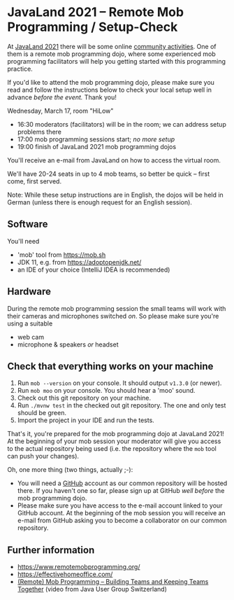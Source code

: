# JavaLand 2021 – Remote Mob Programming / Setup-Check

At [JavaLand 2021](https://www.javaland.eu/) there will be some online
[community activities](https://www.javaland.eu/de/programm/community-aktivitaeten/).
One of them is a remote mob programming dojo, where some experienced mob programming facilitators
will help you getting started with this programming practice.

If you'd like to attend the mob programming dojo, please make sure you read and follow the
instructions below to check your local setup well in advance *before the event.* Thank you!

Wednesday, March 17, room "HiLow"
- 16:30 moderators (facilitators) will be in the room; we can address setup problems there
- 17:00 mob programming sessions start; *no more setup*
- 19:00 finish of JavaLand 2021 mob programming dojos

You'll receive an e-mail from JavaLand on how to access the virtual room.

We'll have 20-24 seats in up to 4 mob teams, so better be quick – first come, first served.

Note: While these setup instructions are in English, the dojos will be held in German
(unless there is enough request for an English session).


## Software

You'll need

- 'mob' tool from https://mob.sh
- JDK 11, e.g. from https://adoptopenjdk.net/
- an IDE of your choice (IntelliJ IDEA is recommended)


## Hardware

During the remote mob programming session the small teams will work with their cameras and microphones
switched *on*. So please make sure you're using a suitable
- web cam
- microphone & speakers *or* headset


## Check that everything works on your machine

1. Run `mob --version` on your console. It should output `v1.3.0` (or newer).
2. Run `mob moo` on your console. You should hear a 'moo' sound.
3. Check out this git repository on your machine.
4. Run `./mvnw test` in the checked out git repository. The one and only test should be green.
5. Import the project in your IDE and run the tests.

That's it, you're prepared for the mob programming dojo at JavaLand 2021! At the beginning of your
mob session your moderator will give you access to the actual repository being used (i.e. the
repository where the `mob` tool can push your changes).

Oh, one more thing (two things, actually ;-):
- You will need a [GitHub](https://github.com/) account as our common repository will be hosted there.
  If you haven't one so far, please sign up at GitHub *well before* the mob programming dojo.
- Please make sure you have access to the e-mail account linked to your GitHub account. At the beginning
  of the mob session you will receive an e-mail from GitHub asking you to become a collaborator on our
  common repository.


## Further information
- https://www.remotemobprogramming.org/
- https://effectivehomeoffice.com/
- [(Remote) Mob Programming – Building Teams and Keeping Teams Together](https://www.youtube.com/watch?v=CeWmy1Nd8L4&t=338s) (video from Java User Group Switzerland)
